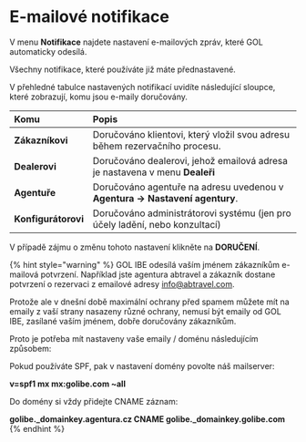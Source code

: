 # E-mailové notifikace

V menu **Notifikace** najdete nastavení e-mailových zpráv, které GOL automaticky odesílá.

Všechny notifikace, které používáte již máte přednastavené.

V přehledné tabulce nastavených notifikací uvidíte následující sloupce, které zobrazují, komu jsou e-maily doručovány.

| **Komu** | Popis |
| :--- | :--- |
| **Zákazníkovi** | Doručováno klientovi, který vložil svou adresu během rezervačního procesu. |
| **Dealerovi** | Doručováno dealerovi, jehož emailová adresa je nastavena v menu **Dealeři** |
| **Agentuře** | Doručováno agentuře na adresu uvedenou v **Agentura -&gt; Nastavení agentury**. |
| **Konfigurátorovi** | Doručováno administrátorovi systému \(jen pro účely ladění, nebo konzultací\) |

V případě zájmu o změnu tohoto nastavení klikněte na **DORUČENÍ**.

{% hint style="warning" %}
GOL IBE odesílá vaším jménem zákazníkům e-mailová potvrzení. Například jste agentura abtravel a zákazník dostane potvrzení o rezervaci z emailové adresy info@abtravel.com.

Protože ale v dnešní době maximální ochrany před spamem můžete mít na emaily z vaší strany nasazeny různé ochrany, nemusí být emaily od GOL IBE, zasílané vaším jménem, dobře doručovány zákazníkům.

Proto je potřeba mít nastaveny vaše emaily / doménu následujícím způsobem:

Pokud používáte SPF, pak v nastavení domény povolte náš mailserver:

**v=spf1 mx mx:golibe.com ~all**

Do domény si vždy přidejte CNAME záznam:

**golibe.\_domainkey.agentura.cz CNAME golibe.\_domainkey.golibe.com**
{% endhint %}

